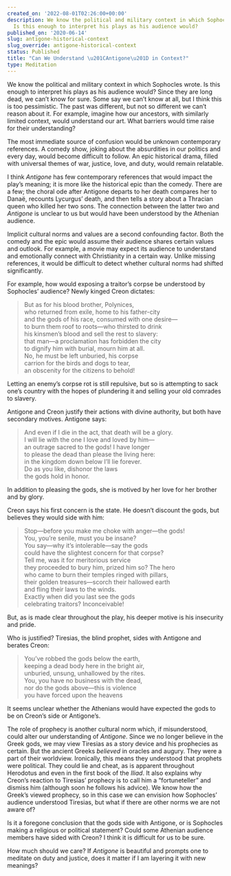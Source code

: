 ```yaml
---
created_on: '2022-08-01T02:26:00+00:00'
description: We know the political and military context in which Sophocles wrote.
  Is this enough to interpret his plays as his audience would?
published_on: '2020-06-14'
slug: antigone-historical-context
slug_override: antigone-historical-context
status: Published
title: "Can We Understand \u201CAntigone\u201D in Context?"
type: Meditation
---
```

We know the political and military context in which Sophocles wrote. Is this enough to interpret his plays as his audience would? Since they are long dead, we can’t know for sure. Some say we can’t know at all, but I think this is too pessimistic. The past was different, but not so different we can’t reason about it. For example, imagine how our ancestors, with similarly limited context, would understand our art. What barriers would time raise for their understanding?

The most immediate source of confusion would be unknown contemporary references. A comedy show, joking about the absurdities in our politics and every day, would become difficult to follow. An epic historical drama, filled with universal themes of war, justice, love, and duty, would remain relatable.

I think *Antigone* has few contemporary references that would impact the play’s meaning; it is more like the historical epic than the comedy. There are a few; the choral ode after Antigone departs to her death compares her to Danaë, recounts Lycurgus’ death, and then tells a story about a Thracian queen who killed her two sons. The connection between the latter two and *Antigone* is unclear to us but would have been understood by the Athenian audience.

Implicit cultural norms and values are a second confounding factor. Both the comedy and the epic would assume their audience shares certain values and outlook. For example, a movie may expect its audience to understand and emotionally connect with Christianity in a certain way. Unlike missing references, it would be difficult to detect whether cultural norms had shifted significantly.

For example, how would exposing a traitor’s corpse be understood by Sophocles’ audience? Newly kinged Creon dictates:

> But as for his blood brother, Polynices,  
> who returned from exile, home to his father-city  
> and the gods of his race, consumed with one desire—  
> to burn them roof to roots—who thirsted to drink  
> his kinsmen’s blood and sell the rest to slavery:  
> that man—a proclamation has forbidden the city  
> to dignify him with burial, mourn him at all.  
> No, he must be left unburied, his corpse  
> carrion for the birds and dogs to tear,  
> an obscenity for the citizens to behold!

Letting an enemy’s corpse rot is still repulsive, but so is attempting to sack one’s country with the hopes of plundering it and selling your old comrades to slavery.

Antigone and Creon justify their actions with divine authority, but both have secondary motives. Antigone says:

> And even if I die in the act, that death will be a glory.  
> I will lie with the one I love and loved by him—  
> an outrage sacred to the gods! I have longer  
> to please the dead than please the living here:  
> in the kingdom down below I’ll lie forever.  
> Do as you like, dishonor the laws  
> the gods hold in honor.

In addition to pleasing the gods, she is motived by her love for her brother and by glory.

Creon says his first concern is the state. He doesn’t discount the gods, but believes they would side with him:

> Stop—before you make me choke with anger—the gods!  
> You, you’re senile, must you be insane?  
> You say—why it’s intolerable—say the gods  
> could have the slightest concern for that corpse?  
> Tell me, was it for meritorious service  
> they proceeded to bury him, prized him so? The hero  
> who came to burn their temples ringed with pillars,  
> their golden treasures—scorch their hallowed earth  
> and fling their laws to the winds.  
> Exactly when did you last see the gods  
> celebrating traitors? Inconceivable!

But, as is made clear throughout the play, his deeper motive is his insecurity and pride.

Who is justified? Tiresias, the blind prophet, sides with Antigone and berates Creon:

> You’ve robbed the gods below the earth,  
> keeping a dead body here in the bright air,  
> unburied, unsung, unhallowed by the rites.  
> You, you have no business with the dead,  
> nor do the gods above—this is violence  
> you have forced upon the heavens

It seems unclear whether the Athenians would have expected the gods to be on Creon’s side or Antigone’s.

The role of prophecy is another cultural norm which, if misunderstood, could alter our understanding of *Antigone*. Since we no longer believe in the Greek gods, we may view Tiresias as a story device and his prophecies as certain. But the ancient Greeks *believed* in oracles and augury. They were a part of their worldview. Ironically, this means they understood that prophets were political. They could lie and cheat, as is apparent throughout Herodotus and even in the first book of the *Iliad*. It also explains why Creon’s reaction to Tiresias’ prophecy is to call him a “fortuneteller” and dismiss him (although soon he follows his advice). We know how the Greek’s viewed prophecy, so in this case we can envision how Sophocles’ audience understood Tiresias, but what if there are other norms we are not aware of?

Is it a foregone conclusion that the gods side with Antigone, or is Sophocles making a religious or political statement? Could some Athenian audience members have sided with Creon? I think it is difficult for us to be sure.

How much should we care? If *Antigone* is beautiful and prompts one to meditate on duty and justice, does it matter if I am layering it with new meanings?
